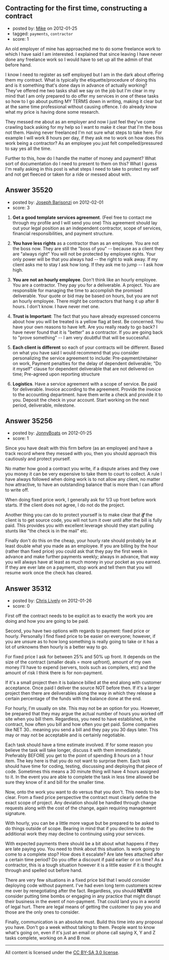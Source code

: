 ## Contracting for the first time, constructing a contract

- posted by: [Mike](https://stackexchange.com/users/-1/15971-mike) on 2012-01-25
- tagged: `payments`, `contractor`
- score: 1

An old employer of mine has approached me to do some freelance work to which I have said I am interested. I explained that since leaving I have never done any freelance work so I would have to set up all the admin of that before hand. 

I know I need to register as self employed but I am in the dark about offering them my contract. What is typically the etiquette/procedure of doing this and is it something that's done days in advance of actually working? They've offered me two tasks shall we say on the job but I'm clear in my mind that I am only prepared to do offer my services in one of these tasks so how to I go about putting MY TERMS down in writing, making it clear but at the same time professional without causing offence. I do already know what my price is having done some research. 

They messed me about as an employer and now I just feel they've come crawling back asking for my help so I want to make it clear that I'm the boss not them. Having never freelanced I'm not sure what steps to take here. For example I will work 8 hours per day, if they ask me to work on how does this work being a contractor? As an employee you just felt compelled/pressured to say yes all the time.

Further to this, how do I handle the matter of money and payment? What sort of documentation do I need to present to them on this? What I guess I'm really asking in this post is what steps I need to take to protect my self and not get fleeced or taken for a ride or messed about with. 


## Answer 35520

- posted by: [Joseph Barisonzi](https://stackexchange.com/users/-1/8791-joseph-barisonzi) on 2012-02-01
- score: 3

 1. **Get a good template services agreement**. (Feel free to contact me through my profile and I will send you one) This agreement should lay out your legal position as an independent contractor, scope of services, financial responsibilities, and payment structure. 

 2. **You have less rights** as a contractor than as an employee. You are not the boss now. They are still the "boss of you" -- because as
    a client they are "always right" You will not be protected by
    employee rights. Your only power will be that you always had -- the
    right to walk away. If my client asks me to stay I ask how long. If
    they ask me to jump -- I ask how high.
    
 3. **You are not an hourly employee**. Don't think like an hourly employee. You are a contractor. They pay you for a deliverable. A
    project. You are responsible for managing the time to accomplish the
    promised deliverable. Your quote or bid may be based on hours, but
    you are not an hourly employee.  There might be contractors that
    hang it up after 8 hours. I don't know. I have never met one. 
    
 4. **Trust is Important**: The fact that you have already expressed concerns about how you will be treated is a yellow flag at best. Be
    concerned. You have your own reasons to have left. Are you really
    ready to go back? I have never found that it is "better" as a
    contractor. If you are going back to "prove something" -- I am very
    doubtful that will be successful. 

 5. **Each client is different** so each of your contracts will be different. Based on what you have said I would recommend that you consider personalizing the service agreement to include: Pre-payment/retainer on work,  Payment penalties for the delay of dependent deliverable; "Do it myself" clause for dependent deliverable that are not delivered on time; Pre-agreed upon reporting structure
    
 5. **Logistics**. Have a service agreement with a scope of service. Be paid for deliverable. Invoice according to the
    agreement. Provide the invoice to the accounting department. have
    them write a check and provide it to you. Deposit the check in your
    account. Start working on the next period, deliverable, milestone. 


## Answer 35256

- posted by: [JonnyBoats](https://stackexchange.com/users/-1/3100-jonnyboats) on 2012-01-25
- score: 1

Since you have dealt with this firm before (as an employee) and have a track record where they messed with you, then you should approach this cautiously and protect yourself.

No matter how good a contract you write, if a dispute arises and they owe you money it can be very expensive to take them to court to collect. A rule I have always followed when doing work is to not allow any client, no matter how attractive, to have an outstanding balance that is more than I can afford to write off.

When doing fixed price work, I generally ask for 1/3 up front before work starts. If the client does not agree, I do not do the project.

Another thing you can do to protect yourself is to make clear that ***if*** the client is to get source code, you will not turn it over until after the bill is fully paid. This provides you with excellent leverage should they start pulling stunts like "the check is in the mail" etc.

Finally don't do this on the cheap, your hourly rate should probably be at least double what you made as an employee. If you are billing by the hour (rather than fixed price) you could ask that they pay the first week in advance and make further payments weekly; always in advance, that way you will always have at least as much money in your pocket as you earned. If they are ever late on a payment, stop work and tell them that you will resume work once the check has cleared.


## Answer 35312

- posted by: [Chris Lively](https://stackexchange.com/users/-1/1306-chris-lively) on 2012-01-26
- score: 0

First off the contract needs to be explicit as to exactly the work you are doing and how you are going to be paid.

Second, you have two options with regards to payment: fixed price or hourly.  Personally I find fixed price to be easier on everyone; however, if you are unsure as to how long something is really going to take or it has a lot of unknowns then hourly is a better way to go.

For fixed price I ask for between 25% and 50% up front.  It depends on the size of the contract (smaller deals = more upfront), amount of my own money I'll have to expend (servers, tools such as compilers, etc) and the amount of risk I think there is for non-payment.

If it's a small project then it is balance billed at the end along with customer acceptance.  Once paid I deliver the source NOT before then.  If it's a larger project then there are deliverables along the way in which they release a certain percentage of the funds with the balance done at the end.

For hourly, I'm usually on site.  This may not be an option for you.  However, be prepared that they may argue the actual number of hours you worked off site when you bill them.  Regardless, you need to have established, in the contract, how often you bill and how often you get paid.  Some companies like NET 30.. meaning you send a bill and they pay you 30 days later.  This may or may not be acceptable and is certainly negotiable.  

Each task should have a time estimate involved.  If for some reason you believe the task will take longer, discuss it with them immediately.  Preferably BEFORE you get to the point of spending 8 hours on a 1 hour item.  The key here is that you do not want to surprise them.  Each task should have time for coding, testing, discussing and deploying that piece of code.  Sometimes this means a 30 minute thing will have 4 hours assigned to it.  In the event you are able to complete the task in less time allowed be sure they know of it and bill for the smaller time.

Now, onto the work you want to do versus that you don't.  This needs to be clear.  From a fixed price perspective the contract must clearly define the exact scope of project.  Any deviation should be handled through change requests along with the cost of the change, again requiring management signature.

With hourly, you can be a little more vague but be prepared to be asked to do things outside of scope.  Bearing in mind that if you decline to do the additional work they may decline to continuing using your services.

With expected payments there should be a bit about what happens if they are late paying you.  You need to think about this situation.  Is work going to come to a complete stop?  How does it escalate?  Are late fees attached after a certain time period?  Do you offer a discount if paid earlier or on time?  As a contractor, this is a tough situation however it is a little easier if it is thought through and spelled out before hand.

There are very few situations in a fixed price bid that I would consider deploying code without payment.  I've had even long term customers screw me over by renegotiating after the fact.  Regardless, you should **NEVER** consider putting time bombs or engaging in any practice that might disrupt their business in the event of non-payment.  That could land you in a world of legal hurt.  There are legal means of getting the customer to pay you and those are the only ones to consider.

Finally, communication is an absolute must.  Build this time into any proposal you have.  Don't go a week without talking to them.  People want to know what's going on, even if it's just an email or phone call saying X, Y and Z tasks complete, working on A and B now.



---

All content is licensed under the [CC BY-SA 3.0 license](https://creativecommons.org/licenses/by-sa/3.0/).
